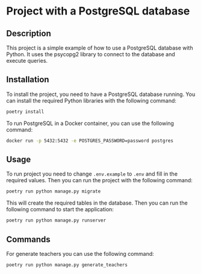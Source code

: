 # Project with a PostgreSQL database

## Description
This project is a simple example of how to use a PostgreSQL database with Python. It uses the psycopg2 library to connect to the database and execute queries.

## Installation
To install the project, you need to have a PostgreSQL database running. You can install the required Python libraries with the following command:
```bash
poetry install
```
To run PostgreSQL in a Docker container, you can use the following command:
```bash
docker run -p 5432:5432 -e POSTGRES_PASSWORD=password postgres
```

## Usage
To run project you need to change `.env.example` to `.env` and fill in the required values. Then you can run the project with the following command:
```bash
poetry run python manage.py migrate
```
This will create the required tables in the database. Then you can run the following command to start the application:
```bash
poetry run python manage.py runserver
```

## Commands
For generate teachers you can use the following command:
```bash
poetry run python manage.py generate_teachers
```